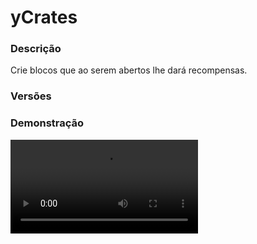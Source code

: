 # yCrates
<secondary-label ref="utility"/>

### Descrição
Crie blocos que ao serem abertos lhe dará recompensas.

### Versões
<secondary-label ref="1.8"/>
<secondary-label ref="1.9"/>
<secondary-label ref="1.10"/>
<secondary-label ref="1.11"/>
<secondary-label ref="1.12"/>
<secondary-label ref="1.13"/>
<secondary-label ref="1.14"/>
<secondary-label ref="1.15"/>
<secondary-label ref="1.16"/>
<secondary-label ref="1.17"/>
<secondary-label ref="1.18"/>
<secondary-label ref="1.19"/>
<secondary-label ref="1.20"/>
<secondary-label ref="1.21"/>

### Demonstração
<video src="//www.youtube.com/watch?v=3qAwuCA9TxY"/>


<chapter title="Comandos" id="commands" collapsible="true">
<code-block lang="plain text">/crate&nbsp;- Mostra os comandos disponíveis
/crate verconteudo&nbsp;- Abre o menu de preview de uma crate
/crate descompactar&nbsp;- Descompactar as keys que estão na mão
/crate givecrate - Dar crates para um jogador
/crate givekey - Dar keys para um jogador
/crate keyall&nbsp;- Dar keys para todos os jogadores
/crate reload&nbsp;- Recarrega os arquivos de configuração</code-block>
</chapter>

<chapter title="Permissões" id="permissions" collapsible="true">
<code-block lang="plain text">ycrates.verconteudo - Permissão para o /crate verconteudo
ycrates.descompactar - Permissão para o /crate descompactar
ycrates.admin - Permissão para o /crate, /crate givecrate, /crate givekey, /crate keyall, /crate reload e remover as crates do chão</code-block>
</chapter>

## Configuração
<primary-label ref="config"/>
Confira os arquivos de configuração deste plugin e revise os detalhes para garantir uma implementação correta.

<chapter title="Arquivos de Configuração" collapsible="true">
<chapter title="Estrutura do diretório" collapsible="false">
<code-block lang="plain text" ignore-vars="true">
Estrutura do diretório:
└── yCrates/
    ├── crates/
    │    ├── esmeralda.yml
    │    └── padrao.yml
    ├── menus/
    │    ├── filter.yml
    │    └── preview.yml
    └── config.yml
</code-block>
</chapter>

<chapter title="crates" collapsible="true">
<chapter title="esmeralda.yml" collapsible="true">
<code-block lang="yaml" ignore-vars="true">
<![CDATA[
Holograma:
   ##
   # Esta opção serve para ajustar a altura do holograma
   Altura: 2.5
   # Ajustar a altura do holograma de recompensa ( apenas se tiver ativado )
   Altura recompensa: 0.5
   ##
   # O texto que irá aparecer no holograma
   Holograma:
   - '&fCrate &aesmeralda&f.'
   - '&7Consiga itens supremos ao abrí-la.'
   - ''
   - '&7Ver conteúdo: &fBotão esquerdo&7.'
   - '&7Abrir crate: &fBotão direito com a chave&7.'
#
##
# Este é o item que servirá para abrir a crate
Key:
   CustomSkull: false #se colocar true, coloque o URL
   URL: ''
   ID: TRIPWIRE_HOOK
   Data: 0
   Glow: true
   Name: '&fChave da caixa &aesmeralda&f.'
   Lore:
   - '&7Esta chave abre a caixa &aesmeralda&7,'
   - '&7com ela, você consegue itens supremos.'
   - ''
   - '&7Vá até a &f/warp crates&7 para abrir.'
   - ''
   - '&f Quantia: &b{amount}'
   - ''
#
##
# Este é o item que será dado para gerar a crate
Item:
   CustomSkull: false #se colocar true, coloque o URL
   URL: ''
   ID: CHEST
   Data: 0
   Glow: true
   Name: '&fCaixa &aesmeralda&f.'
   Lore:
   - '&7Coloque-a no chão para gerar a crate.'
#
##
# Os locais das caixas. Não altere nada aqui.
Locais: []
#
##
# Permissão para poder abrir a crate. Deixe vazio para não usar.
Permissao: ''
##
# Nome da crate
Display name: 'Esmeralda'
##
# Ativar a animação do item subir para cima do bloco (delay de 4 segundos)
# Funciona apenas na 1.8
Animacao: true
##
# Fireworks = Fogos de artifício
# Explode = Explosão ao redor
# Estas opções podem gerar um timings a mais.
Fireworks: true
Explode: true
##
# Ao clicar com shift, irá abrir a crate de acordo com a quantia de keys na mão
Shift tudo: false
#
#
Recompensas:
   #
   Reco1:
      Chance: 50.0
      Display:
         CustomSkull: false
         URL: ''
         ID: EMERALD
         Data: 0
         Glow: true
         Name: '&aEMERALDAS!'
         Amount: 64
         Lore:
         - '&7Chance: &f50%&7.'
      Recompensa:
         Usar itens: true
         Usar comandos: true
         Comandos:
         - 'alerta {player} é bonito'
         Itens:
            Esmeralda:
               CustomSkull: false
               URL: ''
               ID: EMERALD
               Data: 0
               Amount: 64
               Name: '&aESMERALDAS!'
               Glow: true
               Lore: []
               Enchants:
               - ''









]]>
</code-block>
</chapter>

<chapter title="padrao.yml" collapsible="true">
<code-block lang="yaml" ignore-vars="true">
<![CDATA[
# Criar uma cabeça animada (que fica rodando) no lugar de um bloco
HeadAnimada: false
HAOptions:
  Velocidade: 4
  Altura: -1.2
  Particula:
    Ativar: true
    Particula: 'FLAME'
Holograma:
  # Esta opção serve para ajustar a altura do holograma
  # caso a crate seja uma cabeça animada, recomendamos 4.3
  Altura: 2.5
  # Ajustar a altura do holograma de recompensa ( apenas se tiver ativado )
  Altura recompensa: 0.5
  # O texto que irá aparecer no holograma
  Holograma:
    - '&fCrate &bdiamante&f.'
    - '&7Consiga itens raros ao abrí-la.'
    - ''
    - '&7Ver conteúdo: &fBotão esquerdo&7.'
    - '&7Abrir crate: &fBotão direito com a chave&7.'
    - ''
    - ''
    - '[item]DIAMOND_BLOCK' #use [item] para colocar um item
# Este é o item que servirá para abrir a crate
Key:
  CustomSkull: false #se colocar true, coloque o URL
  URL: ''
  ID: TRIPWIRE_HOOK
  Data: 0
  Glow: true
  Name: '&fChave da caixa &bdiamante&f.'
  Lore:
    - '&7Esta chave abre a caixa &bdiamante&7,'
    - '&7com ela, você consegue itens raros.'
    - ''
    - '&7Vá até a &f/warp crates&7 para abrir.'
    - ''
    - '&f Quantia: &b{amount}'
    - ''
# Este é o item que será dado para gerar a crate
Item:
  CustomSkull: false #se colocar true, coloque o URL
  URL: ''
  ID: CHEST
  Data: 0
  Glow: true
  Name: '&fCaixa &bdiamante&f.'
  Lore:
    - '&7Coloque-a no chão para gerar a crate.'
# Os locais das caixas. Não altere nada aqui.
Locais: [ ]
# Permissão para poder abrir a crate. Deixe vazio para não usar.
Permissao: ''
# Nome da crate
Display name: 'Diamante'
# Ativar a animação do item subir para cima do bloco (delay de 4 segundos)
# Funciona apenas na 1.8
Animacao: false
# Fireworks = Fogos de artifício
# Explode = Explosão ao redor
# Estas opções podem gerar um timings a mais.
Fireworks: false
Explode: false
# Ao clicar com shift, irá abrir a crate de acordo com a quantia de keys na mão
Shift tudo: true
# Recompensas da crate
Recompensas:
  #
  Reco1:
    # Chance para conseguir a recompensa
    Chance: 50.0
    # Opção para não vir nada ao receber esta recompensa
    Nada: false
    # Mensagens que serão enviadas
    # Broadcast envia para todos do servidor
    Mensagens:
      # Enviar a mensagem quando ativar no shift (uma para cada recompensa)
      Shift: true
      Actionbar:
        Ativar: true
        Broadcast: true
        Msg: '&aO jogador &7{player} &aabriu uma caixa.'
      Chat:
        Ativar: true
        Broadcast: false
        Msg:
          - '&aVocê &7({player}) &aabriu uma caixa.'
      Title: '&eVocê abriu<nl>&auma caixa!'
    # Item que irá aparecer na pré-visualização
    Display:
      CustomSkull: false #se colocar true, coloque o URL
      URL: ''
      ID: DIAMOND
      Data: 0
      Glow: true
      Name: '&bDIAMANTES!'
      Amount: 64
      Lore:
        - '&7Chance: &f50%&7.'
      Enchants:
        - '' #deixe vazio para não usar
    #
    Recompensa:
      # Ativar o give de itens
      Usar itens: true
      # Ativar o give de comandos
      Usar comandos: true
      # Comandos a serem dados
      Comandos:
        - 'alerta {player} é bonito'
      # Itens a serem dados
      Itens:
        #
        Diamante:
          CustomSkull: false
          URL: ''
          ID: DIAMOND
          Data: 0
          Amount: 64
          Name: '&bDIAMANTES!'
          Glow: true
          Lore: [ ]
          Enchants:
            - '' #deixe vazio para não usar









]]>
</code-block>
</chapter>

</chapter>

<chapter title="menus" collapsible="true">
<chapter title="filter.yml" collapsible="true">
<code-block lang="yaml" ignore-vars="true">
<![CDATA[
name: '&8Crates'
size: 45
slots: [ 11, 12, 13, 14, 15, 20, 21, 22, 23, 24 ]
previous-slot: 18
next-slot: 26
back-slot: 40
facing:
  e0:
    slot: 11
    material: 'BARRIER'
    name: ' '
    lore: []
  e1:
    slot: 12
    material: 'BARRIER'
    name: ' '
    lore: []
  e2:
    slot: 13
    material: 'BARRIER'
    name: ' '
    lore: []
  e3:
    slot: 14
    material: 'BARRIER'
    name: ' '
    lore: []
  e4:
    slot: 15
    material: 'BARRIER'
    name: ' '
    lore: []
  e5:
    slot: 20
    material: 'BARRIER'
    name: ' '
    lore: []
  e6:
    slot: 21
    material: 'BARRIER'
    name: ' '
    lore: []
  e7:
    slot: 22
    material: 'BARRIER'
    name: ' '
    lore: []
  e8:
    slot: 23
    material: 'BARRIER'
    name: ' '
    lore: []
  e9:
    slot: 24
    material: 'BARRIER'
    name: ' '
    lore: []
]]>
</code-block>
</chapter>

<chapter title="preview.yml" collapsible="true">
<code-block lang="yaml" ignore-vars="true">
<![CDATA[
Nome: '&8Crate {crate}'
Tamanho: 45
Slots: [10, 11, 12, 13, 14, 15, 16]
VoltarSlot: 27
ProximoSlot: 35
filter:
  slot: 40
  material: 'HOPPER'
  name: '&eItens filtrados'
  lore: [ '&7Clique para gerenciar', '&7os itens filtrados.' ]
]]>
</code-block>
</chapter>

</chapter>

<chapter title="config.yml" collapsible="true">
<code-block lang="yaml" ignore-vars="true">
<![CDATA[
# Modo de depuração para correção de problemas no plugin.
debug-mode: false

#      ___      _        _
#     /   \__ _| |_ __ _| |__   __ _ ___  ___
#    / /\ / _` | __/ _` | '_ \ / _` / __|/ _ \
#   / /_// (_| | || (_| | |_) | (_| \__ \  __/
#  /___,' \__,_|\__\__,_|_.__/ \__,_|___/\___|
#
# Configurações do banco de dados.

database:
   # Determina o tipo de banco de dados. Valores válidos: [SQLITE, MYSQL, HIKARI (recomendado)]
   storage-type: SQLITE

   # Dados para conexão ao banco de dados MYSQL.
   data:
      # Endereço de conexão do banco de dados. [EX: 127.0.0.1]
      host: localhost
      # Porta de conexão do banco de dados. [EX: 3306]
      port: 3306
      # Nome do banco de dados a ser conectado. [EX: minecraft]
      database: ''
      # Usuário de conexão. [EX: root]
      username: ''
      # Senha do usuário de conexão: [EX: 123]
      password: ''

Comando:
   Comando: 'crate'
   Aliases: [crates, caixa, caixas]

# Carregar as crates depois de x tempo que o server ligar
Carregar depois: 20 # Em ticks (20 ticks = 1 segundo)

# Ativar o sistema de filtro
Filtro: true

# Ativar o menu de preview
Preview: true

# Usar as partículas do Packet-Events
# Caso false, usará as do ProtocolLIB
packet-events-particles: false

# Dar as keys compactadas em 1 item só
give-compact: true

# Limite máximo de abertura de keys por click
all-limit: 100

# Sistema de lores
lore:
   filter-remove: ['&cClique para remover do filtro']

# Sistema de limpar as possíveis caixas "bugadas"
crate-cleaner:
   enable: false
   # em segundos
   time: 300

Mensagens:
   Segurando: '&cVocê deve estar segurando uma key para abrir a crate &7{crate}&c.'
   Key nao: '&cEsta key não abre a crate &7{crate}&c.'
   Ja abrindo: '&cAlguém já está abrindo a crate &7{crate}&c neste local.'
   Mal configurada: '&cEsta crate não existe ou está mal configurada.'
   Setada: '&aCrate &7{crate} &asetada.'
   Removida: '&aCrate &7{crate} &aremovida.'
   Inv cheio: '&cSeu inventário está cheio.'
   Permissao: '&cVocê não tem permissão para isso.'
   Nao encontrado: '&cJogador não encontrado.'
   Nao e numero: '&cO argumento não é um número.'
   Deu crate: '&aVocê deu &7{quantia}x {crate} &apara o jogador &7{player}&a.'
   Recebeu crate: '&aVocê recebeu &7{quantia}x {crate}&a.'
   Deu key: '&aVocê deu &7{quantia}x &akey(s) da crate &7{crate} &apara o jogador &7{player}&a.'
   Recebeu key: '&aVocê recebeu &7{quantia}x &a key(s) da crate &7{crate}&a.'
   Deu todos: '&aVocê deu &7{quantia}x &akey(s) da crate &7{crate}&a para &7({players}) &ajogadores online.'
   AdicionadoFiltro: '&aEste item foi adicionado ao filtro.'
   RemovidoFiltro: '&aEste item foi removido do filtro.'
   Descompactar-Segurando: '&cVocê precisa estar segurando keys compactadas.'
   Descompactar-Encontrado: '&cA crate vinculada nesta key não foi encontrada.'
   Descompactar-Minimo: '&cA sua key já está no mínimo possível.'
   Descompactar: '&a{amount} Keys descompactadas.'
   Recebeu todos:
      - ''
      - '&aTodos os jogadores receberam &7{quantia}x &akey(s) da crate &7{crate}&a.'
      - ''
   Help:
      - '&c&lERRO! &cComandos disponíveis:'
      - '&c-> /crate givecrate'
      - '&c-> /crate givekey'
      - '&c-> /crate keyall'
      - '&c-> /crate reload'
      - ''
#
#
Sons:
   Erro:
      Ativar: true
      Som: 'CAT_MEOW'
   Ganhou:
      Ativar: true
      Som: 'ORB_PICKUP'
#
#
##
# Lista de efeitos da 1.8: https://helpch.at/docs/1.8.8/org/bukkit/Effect.html
# Lista de efeitos da 1.16: https://helpch.at/docs/1.16.1/org/bukkit/Effect.html
#
# Lista de sons da 1.8: https://helpch.at/docs/1.8.8/org/bukkit/Sound.html
# Lista de sons da 1.16: https://helpch.at/docs/1.16.1/org/bukkit/Sound.html
#
Explode:
   Som: 'EXPLODE'
   Efeitos:
   - 'LAVADRIP:40' # Efeito:intensidade
   - 'VILLAGER_THUNDERCLOUD:300' # Efeito:intensidade
   - 'CLOUD:230' # Efeito:intensidade
   - 'EXPLOSION_HUGE:20' # Efeito:intensidade
#
#
Setas:
   Voltar:
      CustomSkull: false
      URL: ''
      ID: ARROW
      Data: 0
      Glow: true
      Name: '&cVoltar'
      Lore:
      - '&7Clique para voltar ao menu anterior.'
   Anterior:
      CustomSkull: false
      URL: ''
      ID: ARROW
      Data: 0
      Glow: true
      Name: '&cVoltar'
      Lore:
      - '&7Clique para voltar à página anterior.'
   Proximo:
      CustomSkull: false
      URL: ''
      ID: ARROW
      Data: 0
      Glow: true
      Name: '&aPróxima'
      Lore:
      - '&7Clique para ir à próxima página.'
]]>
</code-block>
</chapter>

</chapter>
<chapter title="Arquivos de Configuração" collapsible="true">
<chapter title="Estrutura do diretório" collapsible="false">
<code-block lang="plain text" ignore-vars="true">
Estrutura do diretório:
└── yCrates/
    ├── crates/
    │    ├── esmeralda.yml
    │    └── padrao.yml
    ├── menus/
    │    ├── filter.yml
    │    └── preview.yml
    └── config.yml
</code-block>
</chapter>

<chapter title="crates" collapsible="true">
<chapter title="esmeralda.yml" collapsible="true">
<code-block lang="yaml" ignore-vars="true">
<![CDATA[
Holograma:
   ##
   # Esta opção serve para ajustar a altura do holograma
   Altura: 2.5
   # Ajustar a altura do holograma de recompensa ( apenas se tiver ativado )
   Altura recompensa: 0.5
   ##
   # O texto que irá aparecer no holograma
   Holograma:
   - '&fCrate &aesmeralda&f.'
   - '&7Consiga itens supremos ao abrí-la.'
   - ''
   - '&7Ver conteúdo: &fBotão esquerdo&7.'
   - '&7Abrir crate: &fBotão direito com a chave&7.'
#
##
# Este é o item que servirá para abrir a crate
Key:
   CustomSkull: false #se colocar true, coloque o URL
   URL: ''
   ID: TRIPWIRE_HOOK
   Data: 0
   Glow: true
   Name: '&fChave da caixa &aesmeralda&f.'
   Lore:
   - '&7Esta chave abre a caixa &aesmeralda&7,'
   - '&7com ela, você consegue itens supremos.'
   - ''
   - '&7Vá até a &f/warp crates&7 para abrir.'
   - ''
   - '&f Quantia: &b{amount}'
   - ''
#
##
# Este é o item que será dado para gerar a crate
Item:
   CustomSkull: false #se colocar true, coloque o URL
   URL: ''
   ID: CHEST
   Data: 0
   Glow: true
   Name: '&fCaixa &aesmeralda&f.'
   Lore:
   - '&7Coloque-a no chão para gerar a crate.'
#
##
# Os locais das caixas. Não altere nada aqui.
Locais: []
#
##
# Permissão para poder abrir a crate. Deixe vazio para não usar.
Permissao: ''
##
# Nome da crate
Display name: 'Esmeralda'
##
# Ativar a animação do item subir para cima do bloco (delay de 4 segundos)
# Funciona apenas na 1.8
Animacao: true
##
# Fireworks = Fogos de artifício
# Explode = Explosão ao redor
# Estas opções podem gerar um timings a mais.
Fireworks: true
Explode: true
##
# Ao clicar com shift, irá abrir a crate de acordo com a quantia de keys na mão
Shift tudo: false
#
#
Recompensas:
   #
   Reco1:
      Chance: 50.0
      Display:
         CustomSkull: false
         URL: ''
         ID: EMERALD
         Data: 0
         Glow: true
         Name: '&aEMERALDAS!'
         Amount: 64
         Lore:
         - '&7Chance: &f50%&7.'
      Recompensa:
         Usar itens: true
         Usar comandos: true
         Comandos:
         - 'alerta {player} é bonito'
         Itens:
            Esmeralda:
               CustomSkull: false
               URL: ''
               ID: EMERALD
               Data: 0
               Amount: 64
               Name: '&aESMERALDAS!'
               Glow: true
               Lore: []
               Enchants:
               - ''









]]>
</code-block>
</chapter>

<chapter title="padrao.yml" collapsible="true">
<code-block lang="yaml" ignore-vars="true">
<![CDATA[
# Criar uma cabeça animada (que fica rodando) no lugar de um bloco
HeadAnimada: false
HAOptions:
  Velocidade: 4
  Altura: -1.2
  Particula:
    Ativar: true
    Particula: 'FLAME'
Holograma:
  # Esta opção serve para ajustar a altura do holograma
  # caso a crate seja uma cabeça animada, recomendamos 4.3
  Altura: 2.5
  # Ajustar a altura do holograma de recompensa ( apenas se tiver ativado )
  Altura recompensa: 0.5
  # O texto que irá aparecer no holograma
  Holograma:
    - '&fCrate &bdiamante&f.'
    - '&7Consiga itens raros ao abrí-la.'
    - ''
    - '&7Ver conteúdo: &fBotão esquerdo&7.'
    - '&7Abrir crate: &fBotão direito com a chave&7.'
    - ''
    - ''
    - '[item]DIAMOND_BLOCK' #use [item] para colocar um item
# Este é o item que servirá para abrir a crate
Key:
  CustomSkull: false #se colocar true, coloque o URL
  URL: ''
  ID: TRIPWIRE_HOOK
  Data: 0
  Glow: true
  Name: '&fChave da caixa &bdiamante&f.'
  Lore:
    - '&7Esta chave abre a caixa &bdiamante&7,'
    - '&7com ela, você consegue itens raros.'
    - ''
    - '&7Vá até a &f/warp crates&7 para abrir.'
    - ''
    - '&f Quantia: &b{amount}'
    - ''
# Este é o item que será dado para gerar a crate
Item:
  CustomSkull: false #se colocar true, coloque o URL
  URL: ''
  ID: CHEST
  Data: 0
  Glow: true
  Name: '&fCaixa &bdiamante&f.'
  Lore:
    - '&7Coloque-a no chão para gerar a crate.'
# Os locais das caixas. Não altere nada aqui.
Locais: [ ]
# Permissão para poder abrir a crate. Deixe vazio para não usar.
Permissao: ''
# Nome da crate
Display name: 'Diamante'
# Ativar a animação do item subir para cima do bloco (delay de 4 segundos)
# Funciona apenas na 1.8
Animacao: false
# Fireworks = Fogos de artifício
# Explode = Explosão ao redor
# Estas opções podem gerar um timings a mais.
Fireworks: false
Explode: false
# Ao clicar com shift, irá abrir a crate de acordo com a quantia de keys na mão
Shift tudo: true
# Recompensas da crate
Recompensas:
  #
  Reco1:
    # Chance para conseguir a recompensa
    Chance: 50.0
    # Opção para não vir nada ao receber esta recompensa
    Nada: false
    # Mensagens que serão enviadas
    # Broadcast envia para todos do servidor
    Mensagens:
      # Enviar a mensagem quando ativar no shift (uma para cada recompensa)
      Shift: true
      Actionbar:
        Ativar: true
        Broadcast: true
        Msg: '&aO jogador &7{player} &aabriu uma caixa.'
      Chat:
        Ativar: true
        Broadcast: false
        Msg:
          - '&aVocê &7({player}) &aabriu uma caixa.'
      Title: '&eVocê abriu<nl>&auma caixa!'
    # Item que irá aparecer na pré-visualização
    Display:
      CustomSkull: false #se colocar true, coloque o URL
      URL: ''
      ID: DIAMOND
      Data: 0
      Glow: true
      Name: '&bDIAMANTES!'
      Amount: 64
      Lore:
        - '&7Chance: &f50%&7.'
      Enchants:
        - '' #deixe vazio para não usar
    #
    Recompensa:
      # Ativar o give de itens
      Usar itens: true
      # Ativar o give de comandos
      Usar comandos: true
      # Comandos a serem dados
      Comandos:
        - 'alerta {player} é bonito'
      # Itens a serem dados
      Itens:
        #
        Diamante:
          CustomSkull: false
          URL: ''
          ID: DIAMOND
          Data: 0
          Amount: 64
          Name: '&bDIAMANTES!'
          Glow: true
          Lore: [ ]
          Enchants:
            - '' #deixe vazio para não usar









]]>
</code-block>
</chapter>

</chapter>

<chapter title="menus" collapsible="true">
<chapter title="filter.yml" collapsible="true">
<code-block lang="yaml" ignore-vars="true">
<![CDATA[
name: '&8Crates'
size: 45
slots: [ 11, 12, 13, 14, 15, 20, 21, 22, 23, 24 ]
previous-slot: 18
next-slot: 26
back-slot: 40
facing:
  e0:
    slot: 11
    material: 'BARRIER'
    name: ' '
    lore: []
  e1:
    slot: 12
    material: 'BARRIER'
    name: ' '
    lore: []
  e2:
    slot: 13
    material: 'BARRIER'
    name: ' '
    lore: []
  e3:
    slot: 14
    material: 'BARRIER'
    name: ' '
    lore: []
  e4:
    slot: 15
    material: 'BARRIER'
    name: ' '
    lore: []
  e5:
    slot: 20
    material: 'BARRIER'
    name: ' '
    lore: []
  e6:
    slot: 21
    material: 'BARRIER'
    name: ' '
    lore: []
  e7:
    slot: 22
    material: 'BARRIER'
    name: ' '
    lore: []
  e8:
    slot: 23
    material: 'BARRIER'
    name: ' '
    lore: []
  e9:
    slot: 24
    material: 'BARRIER'
    name: ' '
    lore: []
]]>
</code-block>
</chapter>

<chapter title="preview.yml" collapsible="true">
<code-block lang="yaml" ignore-vars="true">
<![CDATA[
Nome: '&8Crate {crate}'
Tamanho: 45
Slots: [10, 11, 12, 13, 14, 15, 16]
VoltarSlot: 27
ProximoSlot: 35
filter:
  slot: 40
  material: 'HOPPER'
  name: '&eItens filtrados'
  lore: [ '&7Clique para gerenciar', '&7os itens filtrados.' ]
]]>
</code-block>
</chapter>

</chapter>

<chapter title="config.yml" collapsible="true">
<code-block lang="yaml" ignore-vars="true">
<![CDATA[
# Modo de depuração para correção de problemas no plugin.
debug-mode: false

#      ___      _        _
#     /   \__ _| |_ __ _| |__   __ _ ___  ___
#    / /\ / _` | __/ _` | '_ \ / _` / __|/ _ \
#   / /_// (_| | || (_| | |_) | (_| \__ \  __/
#  /___,' \__,_|\__\__,_|_.__/ \__,_|___/\___|
#
# Configurações do banco de dados.

database:
   # Determina o tipo de banco de dados. Valores válidos: [SQLITE, MYSQL, HIKARI (recomendado)]
   storage-type: SQLITE

   # Dados para conexão ao banco de dados MYSQL.
   data:
      # Endereço de conexão do banco de dados. [EX: 127.0.0.1]
      host: localhost
      # Porta de conexão do banco de dados. [EX: 3306]
      port: 3306
      # Nome do banco de dados a ser conectado. [EX: minecraft]
      database: ''
      # Usuário de conexão. [EX: root]
      username: ''
      # Senha do usuário de conexão: [EX: 123]
      password: ''

Comando:
   Comando: 'crate'
   Aliases: [crates, caixa, caixas]

# Carregar as crates depois de x tempo que o server ligar
Carregar depois: 20 # Em ticks (20 ticks = 1 segundo)

# Ativar o sistema de filtro
Filtro: true

# Ativar o menu de preview
Preview: true

# Usar as partículas do Packet-Events
# Caso false, usará as do ProtocolLIB
packet-events-particles: false

# Limite máximo de abertura de keys por click
all-limit: 100

# Sistema de lores
lore:
   filter-remove: ['&cClique para remover do filtro']

# Sistema de limpar as possíveis caixas "bugadas"
crate-cleaner:
   enable: false
   # em segundos
   time: 300

Mensagens:
   Segurando: '&cVocê deve estar segurando uma key para abrir a crate &7{crate}&c.'
   Key nao: '&cEsta key não abre a crate &7{crate}&c.'
   Ja abrindo: '&cAlguém já está abrindo a crate &7{crate}&c neste local.'
   Mal configurada: '&cEsta crate não existe ou está mal configurada.'
   Setada: '&aCrate &7{crate} &asetada.'
   Removida: '&aCrate &7{crate} &aremovida.'
   Inv cheio: '&cSeu inventário está cheio.'
   Permissao: '&cVocê não tem permissão para isso.'
   Nao encontrado: '&cJogador não encontrado.'
   Nao e numero: '&cO argumento não é um número.'
   Deu crate: '&aVocê deu &7{quantia}x {crate} &apara o jogador &7{player}&a.'
   Recebeu crate: '&aVocê recebeu &7{quantia}x {crate}&a.'
   Deu key: '&aVocê deu &7{quantia}x &akey(s) da crate &7{crate} &apara o jogador &7{player}&a.'
   Recebeu key: '&aVocê recebeu &7{quantia}x &a key(s) da crate &7{crate}&a.'
   Deu todos: '&aVocê deu &7{quantia}x &akey(s) da crate &7{crate}&a para &7({players}) &ajogadores online.'
   AdicionadoFiltro: '&aEste item foi adicionado ao filtro.'
   RemovidoFiltro: '&aEste item foi removido do filtro.'
   Descompactar-Segurando: '&cVocê precisa estar segurando keys compactadas.'
   Descompactar-Encontrado: '&cA crate vinculada nesta key não foi encontrada.'
   Descompactar-Minimo: '&cA sua key já está no mínimo possível.'
   Descompactar: '&a{amount} Keys descompactadas.'
   Recebeu todos:
      - ''
      - '&aTodos os jogadores receberam &7{quantia}x &akey(s) da crate &7{crate}&a.'
      - ''
   Help:
      - '&c&lERRO! &cComandos disponíveis:'
      - '&c-> /crate givecrate'
      - '&c-> /crate givekey'
      - '&c-> /crate keyall'
      - '&c-> /crate reload'
      - ''
#
#
Sons:
   Erro:
      Ativar: true
      Som: 'CAT_MEOW'
   Ganhou:
      Ativar: true
      Som: 'ORB_PICKUP'
#
#
##
# Lista de efeitos da 1.8: https://helpch.at/docs/1.8.8/org/bukkit/Effect.html
# Lista de efeitos da 1.16: https://helpch.at/docs/1.16.1/org/bukkit/Effect.html
#
# Lista de sons da 1.8: https://helpch.at/docs/1.8.8/org/bukkit/Sound.html
# Lista de sons da 1.16: https://helpch.at/docs/1.16.1/org/bukkit/Sound.html
#
Explode:
   Som: 'EXPLODE'
   Efeitos:
   - 'LAVADRIP:40' # Efeito:intensidade
   - 'VILLAGER_THUNDERCLOUD:300' # Efeito:intensidade
   - 'CLOUD:230' # Efeito:intensidade
   - 'EXPLOSION_HUGE:20' # Efeito:intensidade
#
#
Setas:
   Voltar:
      CustomSkull: false
      URL: ''
      ID: ARROW
      Data: 0
      Glow: true
      Name: '&cVoltar'
      Lore:
      - '&7Clique para voltar ao menu anterior.'
   Anterior:
      CustomSkull: false
      URL: ''
      ID: ARROW
      Data: 0
      Glow: true
      Name: '&cVoltar'
      Lore:
      - '&7Clique para voltar à página anterior.'
   Proximo:
      CustomSkull: false
      URL: ''
      ID: ARROW
      Data: 0
      Glow: true
      Name: '&aPróxima'
      Lore:
      - '&7Clique para ir à próxima página.'
#
#
Formats:
 - ''
 - ''
 - 'K'
 - 'M'
 - 'B'
 - 'T'
 - 'Q'
 - 'QQ'
 - 'S'
 - 'SS'
 - 'O'
 - 'N'
 - 'D'
]]>
</code-block>
</chapter>

</chapter>


## Erros comuns
<primary-label ref="errors"/>

Antes de configurar o plugin, revise os pontos listados aqui para evitar problemas frequentes durante a configuração.

<seealso style="cards">
    <category ref="wrs">
        <a href="yplugins.md"></a>        <a href="https://ystoreplugins.com.br/plugins/detalhes/42-yCrates">Site do plugin yCrates</a>
    </category>
</seealso>